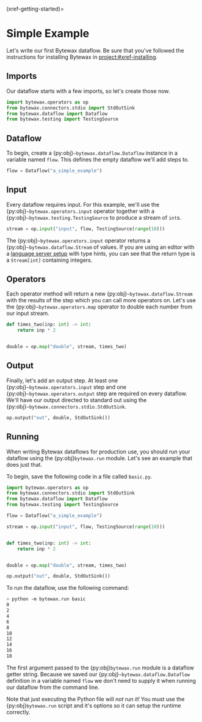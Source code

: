 (xref-getting-started)=
# Simple Example

Let's write our first Bytewax dataflow. Be sure that you've followed
the instructions for installing Bytewax in <project:#xref-installing>.

## Imports

Our dataflow starts with a few imports, so let's create those now.

```python
import bytewax.operators as op
from bytewax.connectors.stdio import StdOutSink
from bytewax.dataflow import Dataflow
from bytewax.testing import TestingSource
```

## Dataflow

To begin, create a {py:obj}`~bytewax.dataflow.Dataflow` instance in a
variable named `flow`. This defines the empty dataflow we'll add steps
to.

```python
flow = Dataflow("a_simple_example")
```

## Input

Every dataflow requires input. For this example, we'll use the
{py:obj}`~bytewax.operators.input` operator together with a
{py:obj}`~bytewax.testing.TestingSource` to produce a stream of
`int`s.


```python
stream = op.input("input", flow, TestingSource(range(10)))
```

The {py:obj}`~bytewax.operators.input` operator returns a
{py:obj}`~bytewax.dataflow.Stream` of values. If you are using an
editor with a [language server setup](#xref-lsp) with type hints, you
can see that the return type is a `Stream[int]` containing integers.

## Operators

Each operator method will return a new
{py:obj}`~bytewax.dataflow.Stream` with the results of the step which
you can call more operators on. Let's use the
{py:obj}`~bytewax.operators.map` operator to double each number from
our input stream.

```python
def times_two(inp: int) -> int:
    return inp * 2


double = op.map("double", stream, times_two)
```

## Output

Finally, let's add an output step. At least one
{py:obj}`~bytewax.operators.input` step and one
{py:obj}`~bytewax.operators.output` step are required on every
dataflow. We'll have our output directed to standard out using the
{py:obj}`~bytewax.connectors.stdio.StdOutSink`.

```python
op.output("out", double, StdOutSink())
```

## Running

When writing Bytewax dataflows for production use, you should run your
dataflow using the {py:obj}`bytewax.run` module. Let's see an example
that does just that.

To begin, save the following code in a file called `basic.py`.

```python
import bytewax.operators as op
from bytewax.connectors.stdio import StdOutSink
from bytewax.dataflow import Dataflow
from bytewax.testing import TestingSource

flow = Dataflow("a_simple_example")

stream = op.input("input", flow, TestingSource(range(10)))


def times_two(inp: int) -> int:
    return inp * 2


double = op.map("double", stream, times_two)

op.output("out", double, StdOutSink())
```
To run the dataflow, use the following command:

```bash
> python -m bytewax.run basic
0
2
4
6
8
10
12
14
16
18
```

The first argument passed to the {py:obj}`bytewax.run` module is a
dataflow getter string. Because we saved our
{py:obj}`~bytewax.dataflow.Dataflow` definition in a variable named
`flow` we don't need to supply it when running our dataflow from the
command line.

Note that just executing the Python file will _not run it!_ You must
use the {py:obj}`bytewax.run` script and it's options so it can setup
the runtime correctly.

